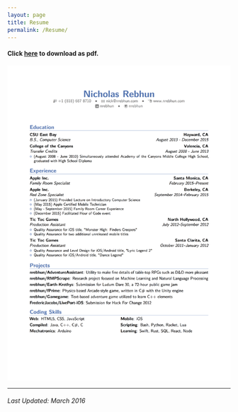 ```yaml
---
layout: page
title: Resume
permalink: /Resume/
---
```

#### Click [here](/assets/res1-7p.pdf) to download as pdf.

![res1-7p.png](/assets/res1-7p.png)

---

###### Last Updated: March 2016

